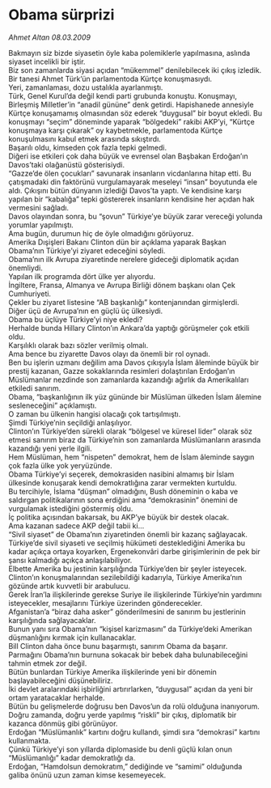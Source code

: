 # Obama sürprizi

*Ahmet Altan 08.03.2009*

<div class="taraf_structure_2col_1zq">
<div class="margen_n">



 <p>Bakmayın siz bizde siyasetin öyle kaba polemiklerle yapılmasına, aslında siyaset incelikli bir iştir. <br/>Biz son zamanlarda siyasi açıdan “mükemmel” denilebilecek iki çıkış izledik. <br/>Bir tanesi Ahmet Türk’ün parlamentoda Kürtçe konuşmasıydı. <br/>Yeri, zamanlaması, dozu ustalıkla ayarlanmıştı. <br/>Türk, Genel Kurul’da değil kendi parti grubunda konuştu. Konuşmayı, Birleşmiş Milletler’in “anadil gününe” denk getirdi. Hapishanede annesiyle Kürtçe konuşamamış olmasından söz ederek “duygusal” bir boyut ekledi. Bu konuşmayı “seçim” döneminde yaparak “bölgedeki” rakibi AKP’yi, “Kürtçe konuşmaya karşı çıkarak” oy kaybetmekle, parlamentoda Kürtçe konuşulmasını kabul etmek arasında sıkıştırdı. <br/>Başarılı oldu, kimseden çok fazla tepki gelmedi. <br/>Diğeri ise etkileri çok daha büyük ve evrensel olan Başbakan Erdoğan’ın Davos’taki olağanüstü gösterisiydi. <br/>“Gazze’de ölen çocukları” savunarak insanların vicdanlarına hitap etti. Bu çatışmadaki din faktörünü vurgulamayarak meseleyi “insan” boyutunda ele aldı. Çıkışını bütün dünyanın izlediği Davos’ta yaptı. Ve kendisine karşı yapılan bir “kabalığa” tepki göstererek insanların kendisine her açıdan hak vermesini sağladı. <br/>Davos olayından sonra, bu “şovun” Türkiye’ye büyük zarar vereceği yolunda yorumlar yapılmıştı. <br/>Ama bugün, durumun hiç de öyle olmadığını görüyoruz. <br/>Amerika Dışişleri Bakanı Clinton dün bir açıklama yaparak Başkan Obama’nın Türkiye’yi ziyaret edeceğini söyledi. <br/>Obama’nın ilk Avrupa ziyaretinde nerelere gideceği diplomatik açıdan önemliydi. <br/>Yapılan ilk programda dört ülke yer alıyordu. <br/>İngiltere, Fransa, Almanya ve Avrupa Birliği dönem başkanı olan Çek Cumhuriyeti. <br/>Çekler bu ziyaret listesine “AB başkanlığı” kontenjanından girmişlerdi. <br/>Diğer üçü de Avrupa’nın en güçlü üç ülkesiydi. <br/>Obama bu üçlüye Türkiye’yi niye ekledi? <br/>Herhalde bunda Hillary Clinton’ın Ankara’da yaptığı görüşmeler çok etkili oldu. <br/>Karşılıklı olarak bazı sözler verilmiş olmalı. <br/>Ama bence bu ziyarette Davos olayı da önemli bir rol oynadı. <br/>Ben bu işlerin uzmanı değilim ama Davos çıkışıyla İslam âleminde büyük bir prestij kazanan, Gazze sokaklarında resimleri dolaştırılan Erdoğan’ın Müslümanlar nezdinde son zamanlarda kazandığı ağırlık da Amerikalıları etkiledi sanırım. <br/>Obama, “başkanlığının ilk yüz gününde bir Müslüman ülkeden İslam âlemine sesleneceğini” açıklamıştı. <br/>O zaman bu ülkenin hangisi olacağı çok tartışılmıştı. <br/>Şimdi Türkiye’nin seçildiği anlaşılıyor. <br/>Clinton’ın Türkiye’den sürekli olarak “bölgesel ve küresel lider” olarak söz etmesi sanırım biraz da Türkiye’nin son zamanlarda Müslümanların arasında kazandığı yeni yerle ilgili. <br/>Hem Müslüman, hem “nispeten” demokrat, hem de İslam âleminde saygın çok fazla ülke yok yeryüzünde. <br/>Obama Türkiye’yi seçerek, demokrasiden nasibini almamış bir İslam ülkesinde konuşarak kendi demokratlığına zarar vermekten kurtuldu. <br/>Bu tercihiyle, İslama “düşman” olmadığını, Bush döneminin o kaba ve saldırgan politikalarının sona erdiğini ama “demokrasinin” önemini de vurgulamak istediğini göstermiş oldu. <br/>İç politika açısından bakarsak, bu AKP’ye büyük bir destek olacak. <br/>Ama kazanan sadece AKP değil tabii ki... <br/>“Sivil siyaset” de Obama’nın ziyaretinden önemli bir kazanç sağlayacak. <br/>Türkiye’de sivil siyaseti ve seçilmiş hükümeti desteklediğini Amerika bu kadar açıkça ortaya koyarken, Ergenekonvâri darbe girişimlerinin de pek bir şansı kalmadığı açıkça anlaşılabiliyor. <br/>Elbette Amerika bu jestinin karşılığında Türkiye’den bir şeyler isteyecek. <br/>Clinton’ın konuşmalarından sezilebildiği kadarıyla, Türkiye Amerika’nın gözünde artık kuvvetli bir arabulucu. <br/>Gerek İran’la ilişkilerinde gerekse Suriye ile ilişkilerinde Türkiye’nin yardımını isteyecekler, mesajlarını Türkiye üzerinden gönderecekler. <br/>Afganistan’a “biraz daha asker” gönderilmesini de sanırım bu jestlerinin karşılığında sağlayacaklar. <br/>Bunun yanı sıra Obama’nın “kişisel karizmasını” da Türkiye’deki Amerikan düşmanlığını kırmak için kullanacaklar. <br/>Bill Clinton daha önce bunu başarmıştı, sanırım Obama da başarır. <br/>Parmağını Obama’nın burnuna sokacak bir bebek daha bulunabileceğini tahmin etmek zor değil. <br/>Bütün bunlardan Türkiye Amerika ilişkilerinde yeni bir dönemin başlayabileceğini düşünebiliriz. <br/>İki devlet aralarındaki işbirliğini artırırlarken, “duygusal” açıdan da yeni bir ortam yaratacaklar herhalde. <br/>Bütün bu gelişmelerde doğrusu ben Davos’un da rolü olduğuna inanıyorum. <br/>Doğru zamanda, doğru yerde yapılmış “riskli” bir çıkış, diplomatik bir kazanca dönmüş gibi görünüyor. <br/>Erdoğan “Müslümanlık” kartını doğru kullandı, şimdi sıra “demokrasi” kartını kullanmakta. <br/>Çünkü Türkiye’yi son yıllarda diplomaside bu denli güçlü kılan onun “Müslümanlığı” kadar demokratlığı da. <br/>Erdoğan, “Hamdolsun demokratım,” dediğinde ve “samimi” olduğunda galiba önünü uzun zaman kimse kesemeyecek.</p>
<br/>
<br/>
<br/>



<br/>


<div id="taraf_not">
</div>

</div>


</div>
